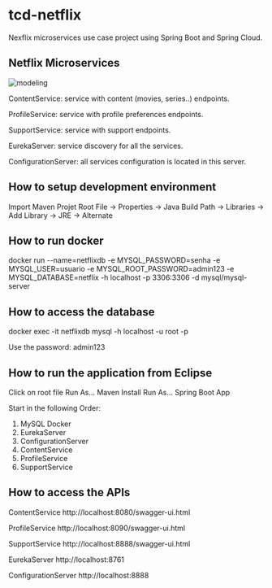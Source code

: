 # tcd-netflix

Nexflix microservices use case project using Spring Boot and Spring Cloud.

<h2>Netflix Microservices</h2>
<img src="https://user-images.githubusercontent.com/29177721/67609251-2b7d5300-f762-11e9-8fcd-2fda2a4ee03e.jpg" alt="modeling">

ContentService: service with content (movies, series..) endpoints. 

ProfileService: service with profile preferences endpoints. 

SupportService: service with support endpoints. 

EurekaServer: service discovery for all the services. 

ConfigurationServer: all services configuration is located in this server.

<h2>How to setup development environment</h2>

Import Maven Projet
Root File -> Properties -> Java Build Path -> Libraries -> Add Library -> JRE -> Alternate

<h2>How to run docker</h2>

docker run --name=netflixdb -e MYSQL_PASSWORD=senha -e MYSQL_USER=usuario -e MYSQL_ROOT_PASSWORD=admin123 -e MYSQL_DATABASE=netflix -h localhost -p 3306:3306 -d mysql/mysql-server

<h2>How to access the database</h2>

docker exec -it netflixdb mysql -h localhost -u root -p

Use the password: admin123

<h2>How to run the application from Eclipse</h2>

Click on root file
Run As...
Maven Install
Run As...
Spring Boot App

Start in the following Order:

1. MySQL Docker
2. EurekaServer
3. ConfigurationServer
4. ContentService
5. ProfileService
6. SupportService

<h2>How to access the APIs</h2>

ContentService
http://localhost:8080/swagger-ui.html

ProfileService
http://localhost:8090/swagger-ui.html

SupportService
http://localhost:8888/swagger-ui.html

EurekaServer
http://localhost:8761 

ConfigurationServer
http://localhost:8888 

